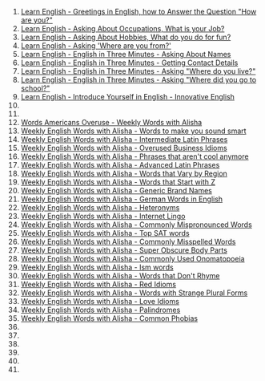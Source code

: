 1. [Learn English - Greetings in English, how to Answer the Question "How are you?"](a0240class.md)
1. [Learn English - Asking About Occupations, What is your Job?](a0241class.md)
1. [Learn English - Asking About Hobbies, What do you do for fun?](a0242class.md)
1. [ Learn English - Asking 'Where are you from?'](a0243class.md)
1. [Learn English - English in Three Minutes - Asking About Names](a0244class.md)
1. [Learn English - English in Three Minutes - Getting Contact Details](a0245class.md)
1. [Learn English - English in Three Minutes - Asking "Where do you live?"](a0246class.md)
1. [Learn English - English in Three Minutes - Asking "Where did you go to school?"](a0247class.md)
1. [Learn English - Introduce Yourself in English - Innovative English](a0248class.md)
1. [](a0249class.md)
1. [](a0250class.md)
1. [Words Americans Overuse - Weekly Words with Alisha](a0251class.md)
1. [Weekly English Words with Alisha - Words to make you sound smart](a0252class.md)
1. [Weekly English Words with Alisha - Intermediate Latin Phrases](a0253class.md)
1. [Weekly English Words with Alisha - Overused Business Idioms](a0254class.md)
1. [Weekly English Words with Alisha - Phrases that aren't cool anymore](a0255class.md)
1. [Weekly English Words with Alisha - Advanced Latin Phrases](a0256class.md)
1. [Weekly English Words with Alisha - Words that Vary by Region](a0257class.md)
1. [Weekly English Words with Alisha - Words that Start with Z](a0258class.md)
1. [Weekly English Words with Alisha - Generic Brand Names](a0259class.md)
1. [Weekly English Words with Alisha - German Words in English](a0260class.md)
1. [Weekly English Words with Alisha - Heteronyms](a0261class.md)
1. [Weekly English Words with Alisha - Internet Lingo](a0262class.md)
1. [Weekly English Words with Alisha - Commonly Mispronounced Words](a0263class.md)
1. [Weekly English Words with Alisha - Top SAT words](a0264class.md)
1. [Weekly English Words with Alisha - Commonly Misspelled Words](a0265class.md)
1. [Weekly English Words with Alisha - Super Obscure Body Parts](a0266class.md)
1. [Weekly English Words with Alisha - Commonly Used Onomatopoeia](a0267class.md)
1. [Weekly English Words with Alisha - Ism words](a0268class.md)
1. [Weekly English Words with Alisha - Words that Don't Rhyme](a0269class.md)
1. [Weekly English Words with Alisha - Red Idioms](a0270class.md)
1. [Weekly English Words with Alisha - Words with Strange Plural Forms](a0271class.md)
1. [Weekly English Words with Alisha - Love Idioms](a0272class.md)
1. [Weekly English Words with Alisha - Palindromes](a0273class.md)
1. [Weekly English Words with Alisha - Common Phobias](a0274class.md)
1. [](a0275class.md)
1. [](a0276class.md)
1. [](a0277class.md)
1. [](a0278class.md)
1. [](a0279class.md)
1. [](a028class.md)
